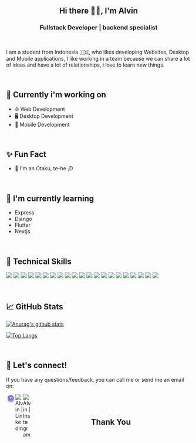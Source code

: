 <h2 align="center"> Hi there 👋👋, I'm Alvin </h2>


<h3 align="center">Fullstack Developer | backend specialist</h3>

<br>

<p>I am a student from Indonesia 🇮🇩, who likes developing Websites, Desktop and Mobile applications, I like working in a team because we can share a lot of ideas and have a lot of relationships, i love to learn new things.</p>

<br>

## 🎯 Currently i'm working on
- 🌐 Web Development
- 🖥️ Desktop Development
- 📱 Mobile Development

<br>

## ✨ Fun Fact
- 🤡  I'm an Otaku, te-he ;D

<br>

## 🌱 I'm currently learning
- Express
- Django
- Flutter
- Nextjs

<br>

## 💼 Technical Skills
![](https://img.shields.io/badge/Code-React-informational?style=flat&logo=react&color=61DAFB)
![](https://img.shields.io/badge/Code-Nextjs-informational?style=flat&logo=Next.js&color=000000)
![](https://img.shields.io/badge/Code-JavaScript-informational?style=flat&logo=JavaScript&color=F7DF1E)
![](https://img.shields.io/badge/Code-TypeScript-informational?style=flat&logo=TypeScript&color=3178C6)
![](https://img.shields.io/badge/Code-HTML5-informational?style=flat&logo=HTML5&color=E34F26)
![](https://img.shields.io/badge/Code-Python-informational?style=flat&logo=Python&color=3776AB)
![](https://img.shields.io/badge/Code-PostgreSQL-informational?style=flat&logo=PostgreSQL&color=336791)
![](https://img.shields.io/badge/Code-SQLite-informational?style=flat&logo=SQLite&color=003B57)
![](https://img.shields.io/badge/Code-Django-informational?style=flat&logo=Django&color=092E20)
![](https://img.shields.io/badge/Code-Express-informational?style=flat&logo=Express&color=000000)
![](https://img.shields.io/badge/Code-Flutter-informational?style=flat&logo=Flutter&color=02569B)
![](https://img.shields.io/badge/Style-CSS3-informational?style=flat&logo=CSS3&color=1572B6)
![](https://img.shields.io/badge/Style-Tailwind-informational?style=flat&logo=TailwindCSS&color=06B6D4)
![](https://img.shields.io/badge/Style-FramerMotion-informational?style=flat&logo=Framer&color=0055FF)
![](https://img.shields.io/badge/Tools-Figma-informational?style=flat&logo=Figma&color=F24E1E)
![](https://img.shields.io/badge/Tools-NPM-informational?style=flat&logo=NPM&color=CB3837)
![](https://img.shields.io/badge/Tools-PyPI-informational?style=flat&logo=PyPI&color=3775A9)
![](https://img.shields.io/badge/Tools-Yarn-informational?style=flat&logo=Yarn&color=2C8EBB)
![](https://img.shields.io/badge/Tools-Git-informational?style=flat&logo=Git&color=F05032)
![](https://img.shields.io/badge/Tools-GitHub-informational?style=flat&logo=GitHub&color=181717)
![](https://img.shields.io/badge/Tools-Vercel-informational?style=flat&logo=Vercel&color=000000)

<br>

## 📈 GitHub Stats

[![Anurag's github stats](https://github-readme-stats.vercel.app/api?username=AlvinSetyaPranata)](https://github.com/AlvinSetyaPranata)

[![Top Langs](https://github-readme-stats.vercel.app/api/top-langs/?username=AlvinSetyaPranata&layout=compact)](https://github.com/AlvinSetyaPranata)

<br>
    
## 🤝 Let's connect!
If you have any questions/feedback, you can call me or send me an email on:

<a href="https://alvinsetya.my.id"><img align="left" width="25" height="25" src="https://github.com/AlvinSetyaPranata/AlvinSetyaPranata/blob/d1d2368ef0780aeb71c2d693539b073e4939c100/logo.png" alt="Alvin | LinkedIn" width="21px"/></a>
<a href="https://www.linkedin.com/in/alvin-setya-3b23511b6"><img align="left" src="https://raw.githubusercontent.com/yushi1007/yushi1007/main/images/linkedin.svg" alt="Alvin | LinkedIn" width="21px"/></a>
<a href="https://www.instagram.com/alvinsetya__p/"><img align="left" src="https://raw.githubusercontent.com/yushi1007/yushi1007/main/images/instagram.svg" alt="Alvin | Instagram" width="21px"/></a>

<br>
<br>

<h2 align="center"> Thank You </h2>
